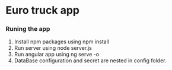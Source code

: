 # Euro truck app
### Runing the app
1. Install npm packages using npm install
2. Run server using node server.js
3. Run angular app using ng serve -o
4. DataBase configuration and secret are nested in config folder.
